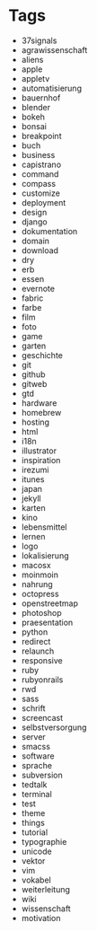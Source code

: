 # Tags

- 37signals
- agrawissenschaft
- aliens
- apple
- appletv
- automatisierung
- bauernhof
- blender
- bokeh
- bonsai
- breakpoint
- buch
- business
- capistrano
- command
- compass
- customize
- deployment
- design
- django
- dokumentation
- domain
- download
- dry
- erb
- essen
- evernote
- fabric
- farbe
- film
- foto
- game
- garten
- geschichte
- git
- github
- gitweb
- gtd
- hardware
- homebrew
- hosting
- html
- i18n
- illustrator
- inspiration
- irezumi
- itunes
- japan
- jekyll
- karten
- kino
- lebensmittel
- lernen
- logo
- lokalisierung
- macosx
- moinmoin
- nahrung
- octopress
- openstreetmap
- photoshop
- praesentation
- python
- redirect
- relaunch
- responsive
- ruby
- rubyonrails
- rwd
- sass
- schrift
- screencast
- selbstversorgung
- server
- smacss
- software
- sprache
- subversion
- tedtalk
- terminal
- test
- theme
- things
- tutorial
- typographie
- unicode
- vektor
- vim
- vokabel
- weiterleitung
- wiki
- wissenschaft
- motivation
